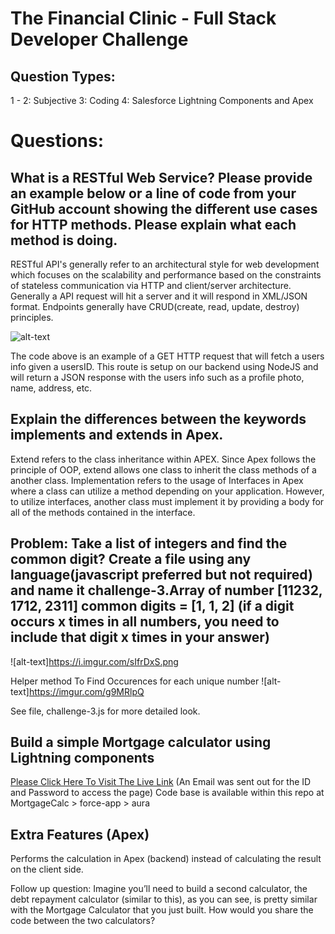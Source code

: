 # The Financial Clinic - Full Stack Developer Challenge

## Question Types:
 1 - 2:  Subjective
3: Coding
4: Salesforce Lightning Components and Apex

# Questions:
## What is a RESTful Web Service? Please provide an example below or a line of code from your GitHub account showing the different use cases for HTTP methods. Please explain what each method is doing.

RESTful API's generally refer to an architectural style for web development which focuses on the scalability and performance based on the constraints of stateless communication via HTTP and client/server architecture. Generally a API request will hit a server and it will respond in XML/JSON format. Endpoints generally have CRUD(create, read, update, destroy) principles. 

![alt-text](https://i.imgur.com/NvbQmC1.png)

The code above is an example of a GET HTTP request that will fetch a users info given a usersID. This route is setup on our backend using NodeJS and will return a JSON response with the users info such as a profile photo, name, address, etc. 

## Explain the differences between the keywords implements and extends in Apex.
 
 Extend refers to the class inheritance within APEX. Since Apex follows the principle of OOP, extend allows one class to inherit the class methods of a another class. Implementation refers to the usage of Interfaces in Apex where a class can utilize a method depending on your application. However, to utilize interfaces, another class must implement it by providing a body for all of the methods contained in the interface. 

## Problem: Take a list of integers and find the common digit? Create a file using any language(javascript preferred but not required) and name it challenge-3.Array of number [11232, 1712, 2311] common digits = [1, 1, 2] (if a digit occurs x times in all numbers, you need to include that digit x times in your answer)  

![alt-text]https://i.imgur.com/sIfrDxS.png

Helper method To Find Occurences for each unique number
![alt-text]https://imgur.com/g9MRlpQ

See file, challenge-3.js for more detailed look.

## Build a simple Mortgage calculator using Lightning components 

[Please Click Here To Visit The Live Link](https://www.google.com)
(An Email was sent out for the ID and Password to access the page)
Code base is available within this repo at MortgageCalc > force-app > aura 
## Extra Features (Apex)
Performs the calculation in Apex (backend) instead of calculating the result on the client side.

Follow up question:
Imagine you’ll need to build a second calculator, the debt repayment calculator (similar to this), as you can see, is pretty similar with the Mortgage Calculator that you just built. How would you share the code between the two calculators?
